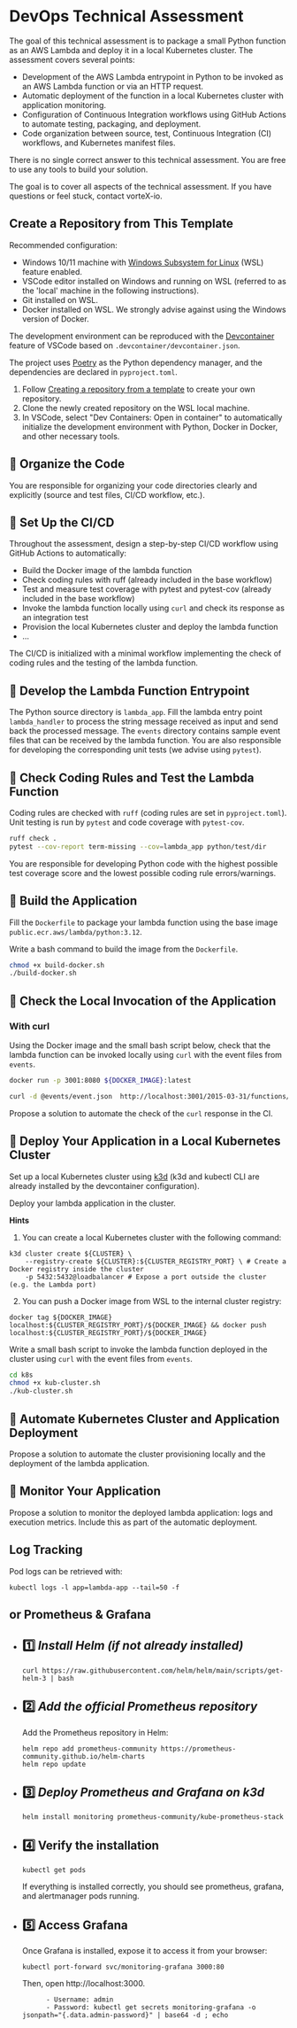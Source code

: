 # DevOps Technical Assessment

The goal of this technical assessment is to package a small Python function as an AWS Lambda and deploy it in a local Kubernetes cluster. The assessment covers several points:
- Development of the AWS Lambda entrypoint in Python to be invoked as an AWS Lambda function or via an HTTP request.
- Automatic deployment of the function in a local Kubernetes cluster with application monitoring.
- Configuration of Continuous Integration workflows using GitHub Actions to automate testing, packaging, and deployment.
- Code organization between source, test, Continuous Integration (CI) workflows, and Kubernetes manifest files.

There is no single correct answer to this technical assessment. You are free to use any tools to build your solution.

The goal is to cover all aspects of the technical assessment. If you have questions or feel stuck, contact vorteX-io.

## Create a Repository from This Template

Recommended configuration:
- Windows 10/11 machine with [Windows Subsystem for Linux](https://learn.microsoft.com/en-us/windows/wsl/install) (WSL) feature enabled.
- VSCode editor installed on Windows and running on WSL (referred to as the 'local' machine in the following instructions).
- Git installed on WSL.
- Docker installed on WSL. We strongly advise against using the Windows version of Docker.

The development environment can be reproduced with the [Devcontainer](https://code.visualstudio.com/docs/devcontainers/containers) feature of VSCode based on `.devcontainer/devcontainer.json`.

The project uses [Poetry](https://python-poetry.org/) as the Python dependency manager, and the dependencies are declared in `pyproject.toml`.

1. Follow [Creating a repository from a template](https://docs.github.com/en/repositories/creating-and-managing-repositories/creating-a-repository-from-a-template) to create your own repository.
2. Clone the newly created repository on the WSL local machine.
3. In VSCode, select "Dev Containers: Open in container" to automatically initialize the development environment with Python, Docker in Docker, and other necessary tools.

## 🎯 Organize the Code

You are responsible for organizing your code directories clearly and explicitly (source and test files, CI/CD workflow, etc.).

## 🎯 Set Up the CI/CD

Throughout the assessment, design a step-by-step CI/CD workflow using GitHub Actions to automatically:
- Build the Docker image of the lambda function
- Check coding rules with ruff (already included in the base workflow)
- Test and measure test coverage with pytest and pytest-cov (already included in the base workflow)
- Invoke the lambda function locally using `curl` and check its response as an integration test
- Provision the local Kubernetes cluster and deploy the lambda function
- ...

The CI/CD is initialized with a minimal workflow implementing the check of coding rules and the testing of the lambda function.

## 🎯 Develop the Lambda Function Entrypoint

The Python source directory is `lambda_app`.
Fill the lambda entry point `lambda_handler` to process the string message received as input and send back the processed message.
The `events` directory contains sample event files that can be received by the lambda function.
You are also responsible for developing the corresponding unit tests (we advise using `pytest`).

## 🎯 Check Coding Rules and Test the Lambda Function

Coding rules are checked with `ruff` (coding rules are set in `pyproject.toml`).
Unit testing is run by `pytest` and code coverage with `pytest-cov`.

```bash
ruff check .
pytest --cov-report term-missing --cov=lambda_app python/test/dir
```

You are responsible for developing Python code with the highest possible test coverage score and the lowest possible coding rule errors/warnings.

## 🎯 Build the Application
Fill the `Dockerfile` to package your lambda function using the base image `public.ecr.aws/lambda/python:3.12`.

Write a bash command to build the image from the `Dockerfile`.

```bash
chmod +x build-docker.sh
./build-docker.sh
```

## 🎯 Check the Local Invocation of the Application

### With curl

Using the Docker image and the small bash script below, check that the lambda function can be invoked locally using `curl` with the event files from `events`.

```bash
docker run -p 3001:8080 ${DOCKER_IMAGE}:latest

curl -d @events/event.json  http://localhost:3001/2015-03-31/functions/function/invocations
```

Propose a solution to automate the check of the `curl` response in the CI.

## 🎯 Deploy Your Application in a Local Kubernetes Cluster

Set up a local Kubernetes cluster using [k3d](https://k3d.io/v5.7.4/) (k3d and kubectl CLI are already installed by the devcontainer configuration).

Deploy your lambda application in the cluster.

**Hints**
1. You can create a local Kubernetes cluster with the following command:
```
k3d cluster create ${CLUSTER} \
    --registry-create ${CLUSTER}:${CLUSTER_REGISTRY_PORT} \ # Create a Docker registry inside the cluster
    -p 5432:5432@loadbalancer # Expose a port outside the cluster (e.g. the Lambda port)
```

2. You can push a Docker image from WSL to the internal cluster registry:
```
docker tag ${DOCKER_IMAGE} localhost:${CLUSTER_REGISTRY_PORT}/${DOCKER_IMAGE} && docker push localhost:${CLUSTER_REGISTRY_PORT}/${DOCKER_IMAGE}
```

Write a small bash script to invoke the lambda function deployed in the cluster using `curl` with the event files from `events`.
```bash
cd k8s
chmod +x kub-cluster.sh
./kub-cluster.sh
```

## 🎯 Automate Kubernetes Cluster and Application Deployment

Propose a solution to automate the cluster provisioning locally and the deployment of the lambda application.


## 🎯 Monitor Your Application

Propose a solution to monitor the deployed lambda application: logs and execution metrics. Include this as part of the automatic deployment.

Log Tracking
-
Pod logs can be retrieved with:
```
kubectl logs -l app=lambda-app --tail=50 -f
```

or Prometheus & Grafana
-

- 1️⃣ ***Install Helm (if not already installed)***
    -
    ```
    curl https://raw.githubusercontent.com/helm/helm/main/scripts/get-helm-3 | bash
    ```
- 2️⃣ ***Add the official Prometheus repository***
    -
    Add the Prometheus repository in Helm:
    ```
    helm repo add prometheus-community https://prometheus-community.github.io/helm-charts
    helm repo update
    ```
-  3️⃣ ***Deploy Prometheus and Grafana on k3d***
    -
    ```
    helm install monitoring prometheus-community/kube-prometheus-stack
    ```
- 4️⃣ Verify the installation
    -
    ```
    kubectl get pods 
    ```
    If everything is installed correctly, you should see prometheus, grafana, and alertmanager pods running.

- 5️⃣ Access Grafana
    -
    Once Grafana is installed, expose it to access it from your browser:
    ```
    kubectl port-forward svc/monitoring-grafana 3000:80
    ```

    
    Then, open http://localhost:3000.

            - Username: admin
            - Password: kubectl get secrets monitoring-grafana -o jsonpath="{.data.admin-password}" | base64 -d ; echo
            
            
            